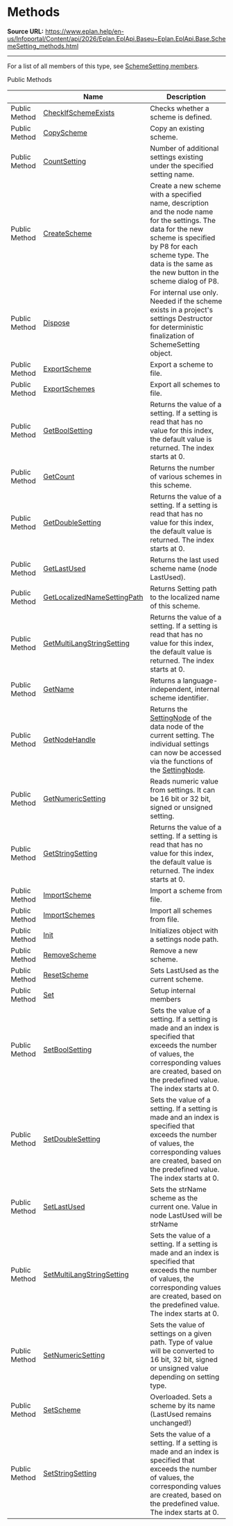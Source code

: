 # Methods

**Source URL:** https://www.eplan.help/en-us/Infoportal/Content/api/2026/Eplan.EplApi.Baseu~Eplan.EplApi.Base.SchemeSetting_methods.html

---

For a list of all members of this type, see [SchemeSetting members](Eplan.EplApi.Baseu~Eplan.EplApi.Base.SchemeSetting_members.html).

Public Methods

|  | Name | Description |
| --- | --- | --- |
| Public Method | [CheckIfSchemeExists](Eplan.EplApi.Baseu~Eplan.EplApi.Base.SchemeSetting~CheckIfSchemeExists.html) | Checks whether a scheme is defined. |
| Public Method | [CopyScheme](Eplan.EplApi.Baseu~Eplan.EplApi.Base.SchemeSetting~CopyScheme.html) | Copy an existing scheme. |
| Public Method | [CountSetting](Eplan.EplApi.Baseu~Eplan.EplApi.Base.SchemeSetting~CountSetting.html) | Number of additional settings existing under the specified setting name. |
| Public Method | [CreateScheme](Eplan.EplApi.Baseu~Eplan.EplApi.Base.SchemeSetting~CreateScheme.html) | Create a new scheme with a specified name, description and the node name for the settings. The data for the new scheme is specified by P8 for each scheme type. The data is the same as the new button in the scheme dialog of P8. |
| Public Method | [Dispose](Eplan.EplApi.Baseu~Eplan.EplApi.Base.SchemeSetting~Dispose().html) | For internal use only. Needed if the scheme exists in a project's settings Destructor for deterministic finalization of SchemeSetting object. |
| Public Method | [ExportScheme](Eplan.EplApi.Baseu~Eplan.EplApi.Base.SchemeSetting~ExportScheme.html) | Export a scheme to file. |
| Public Method | [ExportSchemes](Eplan.EplApi.Baseu~Eplan.EplApi.Base.SchemeSetting~ExportSchemes.html) | Export all schemes to file. |
| Public Method | [GetBoolSetting](Eplan.EplApi.Baseu~Eplan.EplApi.Base.SchemeSetting~GetBoolSetting.html) | Returns the value of a setting. If a setting is read that has no value for this index, the default value is returned. The index starts at 0. |
| Public Method | [GetCount](Eplan.EplApi.Baseu~Eplan.EplApi.Base.SchemeSetting~GetCount.html) | Returns the number of various schemes in this scheme. |
| Public Method | [GetDoubleSetting](Eplan.EplApi.Baseu~Eplan.EplApi.Base.SchemeSetting~GetDoubleSetting.html) | Returns the value of a setting. If a setting is read that has no value for this index, the default value is returned. The index starts at 0. |
| Public Method | [GetLastUsed](Eplan.EplApi.Baseu~Eplan.EplApi.Base.SchemeSetting~GetLastUsed.html) | Returns the last used scheme name (node LastUsed). |
| Public Method | [GetLocalizedNameSettingPath](Eplan.EplApi.Baseu~Eplan.EplApi.Base.SchemeSetting~GetLocalizedNameSettingPath.html) | Returns Setting path to the localized name of this scheme. |
| Public Method | [GetMultiLangStringSetting](Eplan.EplApi.Baseu~Eplan.EplApi.Base.SchemeSetting~GetMultiLangStringSetting.html) | Returns the value of a setting. If a setting is read that has no value for this index, the default value is returned. The index starts at 0. |
| Public Method | [GetName](Eplan.EplApi.Baseu~Eplan.EplApi.Base.SchemeSetting~GetName.html) | Returns a language-independent, internal scheme identifier. |
| Public Method | [GetNodeHandle](Eplan.EplApi.Baseu~Eplan.EplApi.Base.SchemeSetting~GetNodeHandle.html) | Returns the [SettingNode](Eplan.EplApi.Baseu~Eplan.EplApi.Base.SettingNode.html) of the data node of the current setting. The individual settings can now be accessed via the functions of the [SettingNode](Eplan.EplApi.Baseu~Eplan.EplApi.Base.SettingNode.html). |
| Public Method | [GetNumericSetting](Eplan.EplApi.Baseu~Eplan.EplApi.Base.SchemeSetting~GetNumericSetting.html) | Reads numeric value from settings. It can be 16 bit or 32 bit, signed or unsigned setting. |
| Public Method | [GetStringSetting](Eplan.EplApi.Baseu~Eplan.EplApi.Base.SchemeSetting~GetStringSetting.html) | Returns the value of a setting. If a setting is read that has no value for this index, the default value is returned. The index starts at 0. |
| Public Method | [ImportScheme](Eplan.EplApi.Baseu~Eplan.EplApi.Base.SchemeSetting~ImportScheme.html) | Import a scheme from file. |
| Public Method | [ImportSchemes](Eplan.EplApi.Baseu~Eplan.EplApi.Base.SchemeSetting~ImportSchemes.html) | Import all schemes from file. |
| Public Method | [Init](Eplan.EplApi.Baseu~Eplan.EplApi.Base.SchemeSetting~Init.html) | Initializes object with a settings node path. |
| Public Method | [RemoveScheme](Eplan.EplApi.Baseu~Eplan.EplApi.Base.SchemeSetting~RemoveScheme.html) | Remove a new scheme. |
| Public Method | [ResetScheme](Eplan.EplApi.Baseu~Eplan.EplApi.Base.SchemeSetting~ResetScheme.html) | Sets LastUsed as the current scheme. |
| Public Method | [Set](Eplan.EplApi.Baseu~Eplan.EplApi.Base.SchemeSetting~Set.html) | Setup internal members |
| Public Method | [SetBoolSetting](Eplan.EplApi.Baseu~Eplan.EplApi.Base.SchemeSetting~SetBoolSetting.html) | Sets the value of a setting. If a setting is made and an index is specified that exceeds the number of values, the corresponding values are created, based on the predefined value. The index starts at 0. |
| Public Method | [SetDoubleSetting](Eplan.EplApi.Baseu~Eplan.EplApi.Base.SchemeSetting~SetDoubleSetting.html) | Sets the value of a setting. If a setting is made and an index is specified that exceeds the number of values, the corresponding values are created, based on the predefined value. The index starts at 0. |
| Public Method | [SetLastUsed](Eplan.EplApi.Baseu~Eplan.EplApi.Base.SchemeSetting~SetLastUsed.html) | Sets the strName scheme as the current one. Value in node LastUsed will be strName |
| Public Method | [SetMultiLangStringSetting](Eplan.EplApi.Baseu~Eplan.EplApi.Base.SchemeSetting~SetMultiLangStringSetting.html) | Sets the value of a setting. If a setting is made and an index is specified that exceeds the number of values, the corresponding values are created, based on the predefined value. The index starts at 0. |
| Public Method | [SetNumericSetting](Eplan.EplApi.Baseu~Eplan.EplApi.Base.SchemeSetting~SetNumericSetting.html) | Sets the value of settings on a given path. Type of value will be converted to 16 bit, 32 bit, signed or unsigned value depending on setting type. |
| Public Method | [SetScheme](Eplan.EplApi.Baseu~Eplan.EplApi.Base.SchemeSetting~SetScheme.html) | Overloaded. Sets a scheme by its name (LastUsed remains unchanged!) |
| Public Method | [SetStringSetting](Eplan.EplApi.Baseu~Eplan.EplApi.Base.SchemeSetting~SetStringSetting.html) | Sets the value of a setting. If a setting is made and an index is specified that exceeds the number of values, the corresponding values are created, based on the predefined value. The index starts at 0. |


